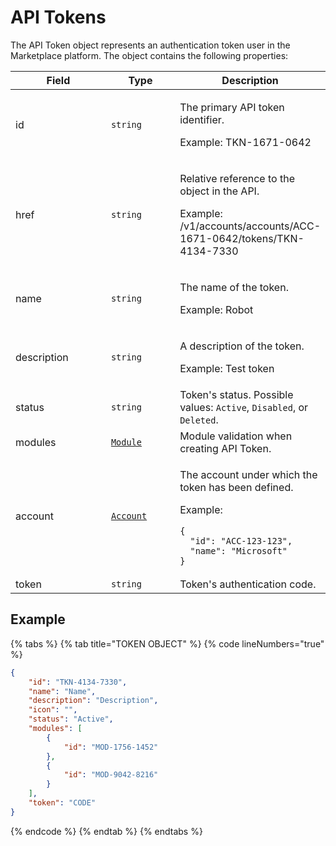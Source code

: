 # API Tokens

The API Token object represents an authentication token user in the Marketplace platform. The object contains the following properties:

<table data-full-width="false"><thead><tr><th width="145">Field</th><th width="100">Type</th><th>Description</th></tr></thead><tbody><tr><td>id</td><td><code>string</code></td><td><p>The primary API token identifier.</p><p>Example: TKN-1671-0642</p></td></tr><tr><td>href</td><td><code>string</code></td><td><p>Relative reference to the object in the API.</p><p>Example: /v1/accounts/accounts/ACC-1671-0642/tokens/TKN-4134-7330</p></td></tr><tr><td>name</td><td><code>string</code></td><td><p>The name of the token.</p><p>Example: Robot</p></td></tr><tr><td>description</td><td><code>string</code></td><td><p>A description of the token.</p><p>Example: Test token</p></td></tr><tr><td>status</td><td><code>string</code></td><td>Token's status. Possible values: <code>Active</code>, <code>Disabled</code>, or <code>Deleted</code>.</td></tr><tr><td>modules</td><td><a href="../module/#module-object"><code>Module</code></a></td><td>Module validation when creating API Token.</td></tr><tr><td>account</td><td><a href="../account/#account-object"><code>Account</code></a></td><td><p>The account under which the token has been defined.</p><p>Example:</p><pre class="language-json" data-overflow="wrap"><code class="lang-json">{
  "id": "ACC-123-123",
  "name": "Microsoft"
}
</code></pre></td></tr><tr><td>token</td><td><code>string</code></td><td>Token's authentication code.</td></tr></tbody></table>

## Example

{% tabs %}
{% tab title="TOKEN OBJECT" %}
{% code lineNumbers="true" %}
```json
{
    "id": "TKN-4134-7330",
    "name": "Name",
    "description": "Description",
    "icon": "",
    "status": "Active",
    "modules": [
        {
            "id": "MOD-1756-1452"
        },
        {
            "id": "MOD-9042-8216"
        }
    ],
    "token": "CODE"
}
```
{% endcode %}
{% endtab %}
{% endtabs %}
